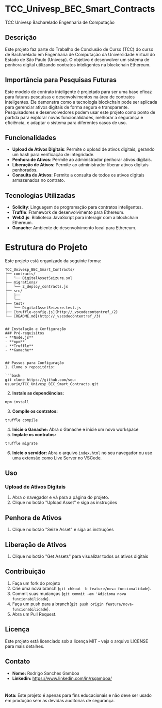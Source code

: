 # TCC_Univesp_BEC_Smart_Contracts
TCC Univesp Bacharelado Engenharia de Computação

## Descrição
Este projeto faz parte do Trabalho de Conclusão de Curso (TCC) do curso de Bacharelado em Engenharia de Computação da Universidade Virtual do Estado de São Paulo (Univesp). O objetivo é desenvolver um sistema de penhora digital utilizando contratos inteligentes na blockchain Ethereum.

## Importância para Pesquisas Futuras
Este modelo de contrato inteligente é projetado para ser uma base eficaz para futuras pesquisas e desenvolvimentos na área de contratos inteligentes. Ele demonstra como a tecnologia blockchain pode ser aplicada para gerenciar ativos digitais de forma segura e transparente. Pesquisadores e desenvolvedores podem usar este projeto como ponto de partida para explorar novas funcionalidades, melhorar a segurança e eficiência, e adaptar o sistema para diferentes casos de uso.

## Funcionalidades
- **Upload de Ativos Digitais**: Permite o upload de ativos digitais, gerando um hash para verificação de integridade.
- **Penhora de Ativos**: Permite ao administrador penhorar ativos digitais.
- **Liberação de Ativos**: Permite ao administrador liberar ativos digitais penhorados.
- **Consulta de Ativos**: Permite a consulta de todos os ativos digitais armazenados no contrato.

## Tecnologias Utilizadas
- **Solidity**: Linguagem de programação para contratos inteligentes.
- **Truffle**: Framework de desenvolvimento para Ethereum.
- **Web3.js**: Biblioteca JavaScript para interagir com a blockchain Ethereum.
- **Ganache**: Ambiente de desenvolvimento local para Ethereum.

# Estrutura do Projeto

Este projeto está organizado da seguinte forma:

```plaintext
TCC_Univesp_BEC_Smart_Contracts/
├── contracts/
│   └── DigitalAssetSeizure.sol
├── migrations/
│   └── 2_deploy_contracts.js
├── src/
│   ├── 
│   └── 
├── test/
│   └── DigitalAssetSeizure.test.js
├── [truffle-config.js](http://_vscodecontentref_/2)
└── [README.md](http://_vscodecontentref_/3)


## Instalação e Configuração
### Pré-requisitos
- **Node,js**
- **npm**
- **Truffle**
- **Ganache**


## Passos para Configuração
1. Clone o repositório:

```bash
git clone https://github.com/seu-usuario/TCC_Univesp_BEC_Smart_Contracts.git
```

2. **Instale as dependências:**

```bash
npm install
```

3. **Compile os contratos:**

```bash
truffle compile
```

4. **Inicie o Ganache:** Abra o Ganache e inicie um novo workspace
5. **Implate os contratos:**

```bash
truffle migrate
```

6. **Inicie o servidor:** Abra o arquivo `index.html` no seu navegador ou use uma extensão como Live Server no VSCode.

## Uso
### Upload de Ativos Digitais

1. Abra o navegador e vá para a página do projeto.
2. Clique no botão "Upload Asset" e siga as instruções

## Penhora de Ativos

1. Clique no botão "Seize Asset" e siga as instruções

## Liberação de Ativos

1. Clique no botão "Get Assets" para visualizar todos os ativos digitais

## Contribuição

1. Faça um fork do projeto
2. Crie uma nova branch (`git chkout -b feature/nova-funcionalidade`).
3. Commit suas mudanças (`git commit -am 'Adiciona nova funcionabilidade`).
4. Faça um push para a branch(`git push origin feature/nova-funcionabilidade`).
5. Abra um Pull Request.

## Licença

Este projeto está licenciado sob a licença MIT - veja o arquivo LICENSE para mais detalhes.

## Contato

- **Nome:** Rodrigo Sanches Gamboa
- **Linkedin:** https://www.linkedin.com/in/rsgamboa/

#
**Nota:** Este projeto é apenas para fins educacionais e não deve ser usado em produção sem as devidas auditorias de segurança.